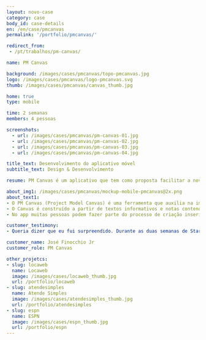 ```yaml
---
layout: novo-case
category: case
body_id: case-details
en: /en/case/pmcanvas
permalink: '/portfolio/pmcanvas/'

redirect_from:
 - /pt/trabalhos/pm-canvas/

name: PM Canvas

background: /images/cases/pmcanvas/topo-pmcanvas.jpg
logo: /images/cases/pmcanvas/logo-pmcanvas.svg
thumb: /images/cases/pmcanvas/canvas_thumb.jpg

home: true
type: mobile

time: 2 semanas
members: 4 pessoas

screenshots:
  - url: /images/cases/pmcanvas/pm-canvas-01.jpg
  - url: /images/cases/pmcanvas/pm-canvas-02.jpg
  - url: /images/cases/pmcanvas/pm-canvas-03.jpg
  - url: /images/cases/pmcanvas/pm-canvas-04.jpg

title_text: Desenvolvimento do aplicativo móvel
subtitle_text: Design & Desenvolvimento

resume: PM Canvas é um aplicativo que tem como proposta facilitar a nova tendência de criação colaborativa

about_img1: /images/cases/pmcanvas/mockup-mobile-pmcanvas@2x.png
about_text1:
- O PM Canvas (Project Model Canvas) é uma ferramenta que auxilia na implantação uma metodologia Canvas de gerenciamento de projetos. Sem o preenchimento de inúmeros documentos e sem burocracia.
- O Canvas é construído a partir de textos informativos e notas contendo somente a informação essencial.
- No app muitas pessoas podem fazer parte do processo de criação inserindo notas e ideias. O Canvas é flexível e pode ser modificado para que pouco a pouco todos terão a visão das conexões e dos problemas estruturais no projeto.

customer_testimony:
- Queria dizer que eu fui surpreendido. Durante as duas semanas de Startup Dev Mobile, o time deu uma aula de gestão de projetos. Achamos que talvez o escopo estivesse grande demais, mas no fim deu tudo certo. E, além disso, entregaram uma coisa que para nós é muito importante: o fator uau!. Hoje olho para o app e digo uau!. Hoje olho para o app e digo Uau!

customer_name: José Finocchio Jr
customer_role: PM Canvas

other_projetcs:
- slug: locaweb
  name: Locaweb
  image: /images/cases/locaweb_thumb.jpg
  url: /portfolio/locaweb
- slug: atendesimples
  name: Atende Simples
  image: /images/cases/atendesimples_thumb.jpg
  url: /portfolio/atendesimples
- slug: espn
  name: ESPN
  image: /images/cases/espn_thumb.jpg
  url: /portfolio/espn
---
```


